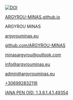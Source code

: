 [![DOI](https://zenodo.org/badge/438446781.svg)](https://zenodo.org/badge/latestdoi/438446781)

[ARGYROU-MINAS.github.io](https://github.com/ARGYROU-MINAS/ARGYROU-MINAS.github.io)

ARGYROU MINAS

[argyrouminas.eu](https://argyrouminas.eu)

[github.com/ARGYROU-MINAS](https://github.com/ARGYROU-MINAS)

[minasargyrou@outlook.com](mailto:minasargyrou@outlook.com)

[info@argyrouminas.eu](mailto:info@argyrouminas.eu)

[admin@argyrouminas.eu](mailto:admin@argyrouminas.eu)

[+306992832116](tel:+306992832116)

[IANA PEN OID: 1.3.6.1.4.1.49354](https://oid-rep.orange-labs.fr/get/1.3.6.1.4.1.49354)

# 
